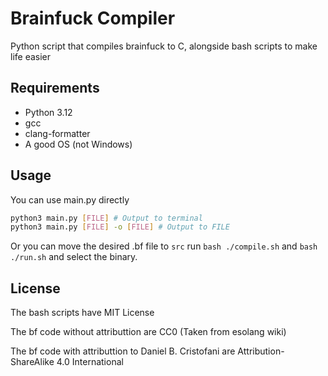 # Brainfuck Compiler

Python script that compiles brainfuck to C, alongside bash scripts to make life easier

## Requirements

- Python 3.12
- gcc
- clang-formatter
- A good OS (not Windows)

## Usage

You can use main.py directly

```bash
python3 main.py [FILE] # Output to terminal
python3 main.py [FILE] -o [FILE] # Output to FILE
```

Or you can move the desired .bf file to `src` run `bash ./compile.sh` and `bash ./run.sh` and select the binary.

## License

The bash scripts have MIT License

The bf code without attributtion are CC0 (Taken from esolang wiki)

The bf code with attributtion to Daniel B. Cristofani are Attribution-ShareAlike 4.0 International
